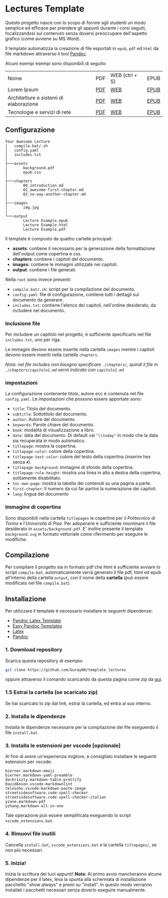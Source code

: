 # Lectures Template

Questo progetto nasce con lo scopo di fornire agli studenti un modo semplice ed efficace per prendere gli appunti durante i corsi seguiti, focalizzandosi sul contenuto senza doversi preoccupare dell'aspetto grafico (come avviene su MS Word).

Il template automatizza la creazione di file esportati in `epub`, `pdf` ed `html` da file markdown attraverso il tool [Pandoc](https://pandoc.org/).

Alcuni esempi esempi sono disponibili di seguito:

<table>
<tr>
    <td> Nome
    <td> PDF
    <td> WEB (ctrl + S)
    <td> EPUB
<tr>
    <td> Lorem Ipsum
    <td> 
        <a href="https://github.com/Guray00/template_lectures/raw/main/Lecture%20Example/output/Lecture%20Example.pdf">PDF</a>
    <td> <a href="https://github.com/Guray00/template_lectures/raw/main/Lecture%20Example/output/Lecture%20Example.html">WEB</a>
    <td> <a href="https://github.com/Guray00/template_lectures/raw/main/Lecture%20Example/output/Lecture%20Example.epub">EPUB</a>
<tr>
    <td> Architetture e sistemi di elaborazione
    <td> 
        <a href="https://lectures.mlampis.dev/Architetture%20e%20sistemi%20di%20elaborazione/output/Architetture%20e%20sistemi%20di%20elaborazione.pdf">PDF</a>
    <td> <a href="https://lectures.mlampis.dev/Architetture%20e%20sistemi%20di%20elaborazione/output/Architetture%20e%20sistemi%20di%20elaborazione.html">WEB</a>
    <td> <a href="https://lectures.mlampis.dev/Architetture%20e%20sistemi%20di%20elaborazione/output/Architetture%20e%20sistemi%20di%20elaborazione.epub">EPUB</a>
<tr>
    <td> Tecnologie e servizi di rete
    <td> 
        <a href="https://lectures.mlampis.dev/Tecnologie%20e%20Servizi%20di%20Rete/output/Tecnologie%20e%20Servizi%20di%20Rete.pdf">PDF</a>
    <td> <a href="https://lectures.mlampis.dev/Tecnologie%20e%20Servizi%20di%20Rete/output/Tecnologie%20e%20Servizi%20di%20Rete.html">WEB</a>
    <td> <a href="https://lectures.mlampis.dev//Tecnologie%20e%20Servizi%20di%20Rete/output/Tecnologie%20e%20Servizi%20di%20Rete.epub">EPUB</a>
</table>

## Configurazione

```text
Your Awesome Lecture
│   compile.bat/.sh
│   config.yaml
│   includes.txt
│
├───assets
│       background.pdf
│       epub.css
│
├───chapters
│       00_introduction.md
│       01_awesome-first-chapter.md
│       02_no-way-another-chapter.md
│
├───images
│       img.jpg
│
└───output
        Lecture Example.epub
        Lecture Example.html
        Lecture Example.pdf
```

Il template è composto da quattro cartelle principali:

- **assets**: contiene il necessario per la generazione della formattazione dell'output come copertina e css.
- **chapters**: contiene i capitoli del documento.
- **images**: contiene le immagini utilizzate nei capitoli.
- **output**: contiene i file generati.

Nella `root` sono invece presenti:

- `compile.bat/.sh`: script per la compilazione del documento.
- `config.yaml`: file di configurazione, contiene tutti i dettagli sul documento da generare.
- `includes.txt`: contiene l'elenco dei capitoli, nell'ordine desiderato, da includere nel documento.

### Inclusione file

Per includere un capitolo nel progetto, è sufficiente specificarlo nel file `includes.txt`, uno per riga.

Le immagini devono essere inserite nella cartella `images` mentre i capitoli devono essere inseriti nella cartella `chapters`.

_Nota: nel file includes non bisogna specificare `./chapters/`, quindi il file in `./chapters/capitolo1.md` verrà indicato con `capitolo1.md`_

### impostazioni

La configurazione contenente titolo, autore ecc è contenuta nel file `config.yaml`.
Le impostazioni che possono essere apportate sono:

- `title`: Titolo del documento.
- `subtitle`: Sottotitolo del documento.
- `author`: Autore del documento.
- `keywords`: Parole chiave del documento.
- `book`: modalità di visualizzazione a libro.
- `date`: data del documento. Di default val `"\\today"` in modo che la data sia recuperata in modo automatico.
- `titlepage`: mostra la copertina.
- `titlepage-color`: colore della copertina.
- `titlepage-text-color`: colore del testo della copertina (inserire hex senza `#`).
- `titlepage-background`: immagine di sfondo della copertina.
- `titlepage-rule-height`: mostra una linea in alto a destra della copertina, solitamente disabilitato.
- `toc-own-page`: mostra la tabella dei contenuti su una pagina a parte.
- `first-chapter`: Il numero da cui far partire la numerazione dei capitoli.
- `lang`: lingua del documento

### Immagine di copertina

Sono disponibili nella cartella `titlepages` le copertine per il _Politecnico di Torino_ e l'_Università di Pisa_. Per adoperarle è sufficiente rinominare il file desiderato in `assets/background.pdf`. E' inoltre presente il template `background.svg` in formato vettoriale come riferimento per eseguire le modifiche.  

## Compilazione

Per compilare il progetto sia in formato pdf che html è sufficiente avviare lo script `compile.bat`, automaticamente verrà generato il file pdf, html ed epub all'interno della cartella `output`, con il nome della **cartella** (può essere modificato nel file `compile.bat`).

## Installazione

Per utilizzare il template è necessario installare le seguenti dipendenze:

- [Pandoc Latex Template](https://github.com/Wandmalfarbe/pandoc-latex-template)
- [Easy Pandoc Templates](https://github.com/ryangrose/easy-pandoc-templates)
- [Latex](https://miktex.org/download)
- [Pandoc](https://pandoc.org/installing.html)

### 1. Download repository

Scarica questa repository di esempio:

```bash
git clone https://github.com/Guray00/template_lectures
```

oppure attraverso il comando scaricando da questa pagina come zip da [qui](https://github.com/Guray00/template_lectures/archive/refs/heads/master.zip).

### 1.5 Estrai la cartella (se scaricato zip)

Se hai scaricato lo zip dal link, estrai la cartella, ed entra al suo interno.

### 2. Installa le dipendenze

Installa le dipendenze necessarie per la compilazione dei file eseguendo il file `install.bat`.

### 3. Installa le estensioni per vscode [opzionale]

Al fine di avere un'esperienza migliore, è consigliato installare le seguenti estensioni per vscode:

```text
bierner.markdown-emoji
bierner.markdown-yaml-preamble
darkriszty.markdown-table-prettify
DavidAnson.vscode-markdownlint
telesoho.vscode-markdown-paste-image
streetsidesoftware.code-spell-checker
streetsidesoftware.code-spell-checker-italian
yzane.markdown-pdf
yzhang.markdown-all-in-one
```

Tale operazione può essere semplificata eseguendo lo script `vscode_extensions.bat`.

### 4. Rimuovi file inutili

Cancella `install.bat`, `vscode_extensions.bat` e la cartella `titlepages/`, se non più necessari.

### 5. Inizia!

Inizia la scrittura dei tuoi appunti! **Nota:** Al primo avvio mancheranno alcune dipendenze per il latex, leva la spunta alla schermata di installazione pacchetto "show always" e premi su "install". In questo modo verranno installati i pacchetti necessari senza doverlo eseguire manualmente.

